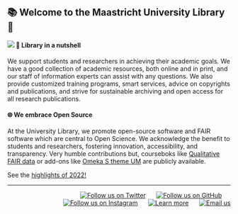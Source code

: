 ## 📚 Welcome to the Maastricht University Library👋

<img src="https://library.maastrichtuniversity.nl/wp-content/uploads/fair-software.png" align="left">

#### 📖 Library in a nutshell

We support students and researchers in achieving their academic goals. We have a good collection of academic resources, both online and in print, and our staff of information experts can assist with any questions. We also provide customized training programs, smart services, advice on copyrights and publications, and strive for sustainable archiving and open access for all research publications.

#### 🌐 We embrace Open Source

At the University Library, we promote open-source software and FAIR software which are central to Open Science. We acknowledge the benefit to students and researchers, fostering innovation, accessibility, and transparency. Very humble contributions but, courseboks like [Qualitative FAIR data](https://github.com/MaastrichtU-Library/qualitative-FAIR-data/tree/gh-pages) or add-ons like [Omeka S theme UM](https://github.com/MaastrichtU-Library/omekas-theme-um) are publicly available.

See the [highlights of 2022!](https://library.maastrichtuniversity.nl/about-the-library/annual-reports/highlights-2022/)

***

<!-- Social buttons -->
<div align="right">
	<a href="https://twitter.com/UM_Library"><img src="https://img.shields.io/twitter/follow/YourTwitter?label=Twitter&style=social" alt="Follow us on Twitter"></a>
	&nbsp;&nbsp;&nbsp;&nbsp;
	<a href="https://github.com/MaastrichtU-Library"><img src="https://img.shields.io/github/followers/YourGithub?label=Github&style=social" alt="Follow us on GitHub"></a>
	&nbsp;&nbsp;&nbsp;&nbsp;
<a href="https://www.instagram.com/maastrichtuniversitylibrary"><img src="https://img.shields.io/badge/Instagram--_.svg?label=Instagram&style=social&logo=instagram" alt="Follow us on Instagram"></a>
	&nbsp;&nbsp;&nbsp;&nbsp;
	<a href="https://library.maastrichtuniversity.nl/"><img src="https://img.shields.io/badge/website--_.svg?label?label=Website&style=social&logo=qiskit" alt="Learn more"></a>
	&nbsp;&nbsp;&nbsp;&nbsp;
	<a href="mailto:rdm-services@maastrichtuniversity.nl"><img src="https://img.shields.io/badge/email--_.svg?label?label=Email&style=social&logo=minutemailer" alt="Email us"></a>
</div>
